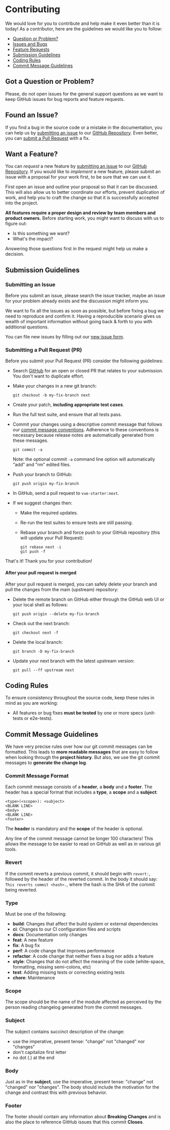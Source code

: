 # Contributing

We would love for you to contribute and help make it even better
than it is today! As a contributor, here are the guidelines we would like you
to follow:

- [Question or Problem?](#question)
- [Issues and Bugs](#issue)
- [Feature Requests](#feature)
- [Submission Guidelines](#submit)
- [Coding Rules](#rules)
- [Commit Message Guidelines](#commit)

## <a name="question"></a> Got a Question or Problem?

Please, do not open issues for the general support questions as we want to keep GitHub issues for bug reports and feature requests.

## <a name="issue"></a> Found an Issue?

If you find a bug in the source code or a mistake in the documentation, you can help us by
[submitting an issue](#submit-issue) to our [GitHub Repository][github]. Even better, you can
[submit a Pull Request](#submit-pr) with a fix.

## <a name="feature"></a> Want a Feature?

You can _request_ a new feature by [submitting an issue](#submit-issue) to our [GitHub
Repository][github]. If you would like to _implement_ a new feature, please submit an issue with
a proposal for your work first, to be sure that we can use it.

First open an issue and outline your proposal so that it can be
discussed. This will also allow us to better coordinate our efforts, prevent duplication of work,
and help you to craft the change so that it is successfully accepted into the project.

**All features require a proper design and review by team members and product owners.** Before starting work, you might want to
discuss with us to figure out:

- Is this something we want?
- What's the impact?

Answering those questions first in the request might help us make a decision.

## <a name="submit"></a> Submission Guidelines

### <a name="submit-issue"></a> Submitting an Issue

Before you submit an issue, please search the issue tracker, maybe an issue for your problem already exists and the discussion might inform you.

We want to fix all the issues as soon as possible, but before fixing a bug we need to reproduce and confirm it. Having a reproducible
scenario gives us wealth of important information without going back & forth to you with additional questions.

You can file new issues by filling out our [new issue form](https://github.com/devCrossNet/vue-starter/issues/new).

### <a name="submit-pr"></a> Submitting a Pull Request (PR)

Before you submit your Pull Request (PR) consider the following guidelines:

- Search [GitHub](https://github.com/devCrossNet/vue-starter/pulls) for an open or closed PR
  that relates to your submission. You don't want to duplicate effort.
- Make your changes in a new git branch:

  ```shell
  git checkout -b my-fix-branch next
  ```

- Create your patch, **including appropriate test cases**.
- Run the full test suite,
  and ensure that all tests pass.
- Commit your changes using a descriptive commit message that follows our
  [commit message conventions](#commit). Adherence to these conventions
  is necessary because release notes are automatically generated from these messages.

  ```shell
  git commit -a
  ```

  Note: the optional commit `-a` command line option will automatically "add" and "rm" edited files.

- Push your branch to GitHub:

  ```shell
  git push origin my-fix-branch
  ```

- In GitHub, send a pull request to `vue-starter:next`.
- If we suggest changes then:

  - Make the required updates.
  - Re-run the test suites to ensure tests are still passing.
  - Rebase your branch and force push to your GitHub repository (this will update your Pull Request):

    ```shell
    git rebase next -i
    git push -f
    ```

That's it! Thank you for your contribution!

#### After your pull request is merged

After your pull request is merged, you can safely delete your branch and pull the changes
from the main (upstream) repository:

- Delete the remote branch on GitHub either through the GitHub web UI or your local shell as follows:

  ```shell
  git push origin --delete my-fix-branch
  ```

- Check out the next branch:

  ```shell
  git checkout next -f
  ```

- Delete the local branch:

  ```shell
  git branch -D my-fix-branch
  ```

- Update your next branch with the latest upstream version:

  ```shell
  git pull --ff upstream next
  ```

## <a name="rules"></a> Coding Rules

To ensure consistency throughout the source code, keep these rules in mind as you are working:

- All features or bug fixes **must be tested** by one or more specs (unit-tests or e2e-tests).

## <a name="commit"></a> Commit Message Guidelines

We have very precise rules over how our git commit messages can be formatted. This leads to **more
readable messages** that are easy to follow when looking through the **project history**. But also,
we use the git commit messages to **generate the change log**.

### Commit Message Format

Each commit message consists of a **header**, a **body** and a **footer**. The header has a special
format that includes a **type**, a **scope** and a **subject**:

```
<type>(<scope>): <subject>
<BLANK LINE>
<body>
<BLANK LINE>
<footer>
```

The **header** is mandatory and the **scope** of the header is optional.

Any line of the commit message cannot be longer 100 characters! This allows the message to be easier
to read on GitHub as well as in various git tools.

### Revert

If the commit reverts a previous commit, it should begin with `revert:`, followed by the header of the reverted commit. In the body it should say: `This reverts commit <hash>.`, where the hash is the SHA of the commit being reverted.

### Type

Must be one of the following:

- **build**: Changes that affect the build system or external dependencies
- **ci**: Changes to our CI configuration files and scripts
- **docs**: Documentation only changes
- **feat**: A new feature
- **fix**: A bug fix
- **perf**: A code change that improves performance
- **refactor**: A code change that neither fixes a bug nor adds a feature
- **style**: Changes that do not affect the meaning of the code (white-space, formatting, missing
  semi-colons, etc)
- **test**: Adding missing tests or correcting existing tests
- **chore**: Maintenance

### Scope

The scope should be the name of the module affected as perceived by the person reading changelog generated from the commit messages.

### Subject

The subject contains succinct description of the change:

- use the imperative, present tense: "change" not "changed" nor "changes"
- don't capitalize first letter
- no dot (.) at the end

### Body

Just as in the **subject**, use the imperative, present tense: "change" not "changed" nor "changes".
The body should include the motivation for the change and contrast this with previous behavior.

### Footer

The footer should contain any information about **Breaking Changes** and is also the place to
reference GitHub issues that this commit **Closes**.

[github]: https://github.com/devCrossNet/vue-starter/issues
